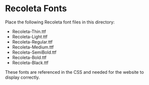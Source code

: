 # Recoleta Fonts

Place the following Recoleta font files in this directory:

- Recoleta-Thin.ttf
- Recoleta-Light.ttf
- Recoleta-Regular.ttf
- Recoleta-Medium.ttf
- Recoleta-SemiBold.ttf
- Recoleta-Bold.ttf
- Recoleta-Black.ttf

These fonts are referenced in the CSS and needed for the website to display correctly. 